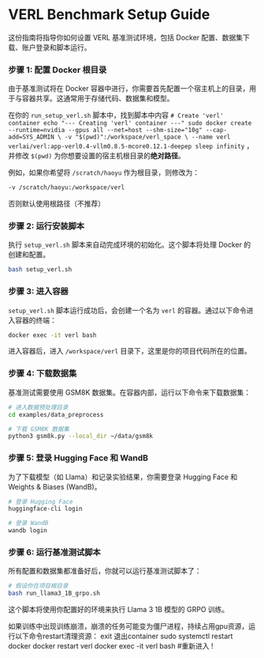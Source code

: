 # VERL Benchmark Setup Guide

这份指南将指导你如何设置 VERL 基准测试环境，包括 Docker 配置、数据集下载、账户登录和脚本运行。

### **步骤 1: 配置 Docker 根目录**

由于基准测试将在 Docker 容器中进行，你需要首先配置一个宿主机上的目录，用于与容器共享。这通常用于存储代码、数据集和模型。

在你的 `run_setup_verl.sh` 脚本中，找到脚本中内容 `# Create 'verl' container
echo "--- Creating 'verl' container ---"
sudo docker create --runtime=nvidia --gpus all --net=host --shm-size="10g" --cap-add=SYS_ADMIN \
  -v "$(pwd)":/workspace/verl_space \
  --name verl verlai/verl:app-verl0.4-vllm0.8.5-mcore0.12.1-deepep sleep infinity` ，并修改 `$(pwd)` 为你想要设置的宿主机根目录的**绝对路径**。

例如，如果你希望将 `/scratch/haoyu` 作为根目录，则修改为：

```bash
-v /scratch/haoyu:/workspace/verl
```
否则默认使用根路径（不推荐）

### **步骤 2: 运行安装脚本**

执行 `setup_verl.sh` 脚本来自动完成环境的初始化。这个脚本将处理 Docker 的创建和配置。

```bash
bash setup_verl.sh
```

### **步骤 3: 进入容器**

`setup_verl.sh` 脚本运行成功后，会创建一个名为 `verl` 的容器。通过以下命令进入容器的终端：

```bash
docker exec -it verl bash
```

进入容器后，进入 `/workspace/verl` 目录下，这里是你的项目代码所在的位置。

### **步骤 4: 下载数据集**

基准测试需要使用 GSM8K 数据集。在容器内部，运行以下命令来下载数据集：

```bash
# 进入数据预处理目录
cd examples/data_preprocess

# 下载 GSM8K 数据集
python3 gsm8k.py --local_dir ~/data/gsm8k
```

### **步骤 5: 登录 Hugging Face 和 WandB**

为了下载模型（如 Llama）和记录实验结果，你需要登录 Hugging Face 和 Weights & Biases (WandB)。

```bash
# 登录 Hugging Face
huggingface-cli login

# 登录 WandB
wandb login
```

### **步骤 6: 运行基准测试脚本**

所有配置和数据集都准备好后，你就可以运行基准测试脚本了：

```bash
# 假设你在项目根目录
bash run_llama3_1B_grpo.sh
```

这个脚本将使用你配置好的环境来执行 Llama 3 1B 模型的 GRPO 训练。




如果训练中出现训练崩溃，崩溃的任务可能变为僵尸进程，持续占用gpu资源，运行以下命令restart清理资源：
exit 退出container
sudo systemctl restart docker
docker restart verl
docker exec -it verl bash #重新进入
!